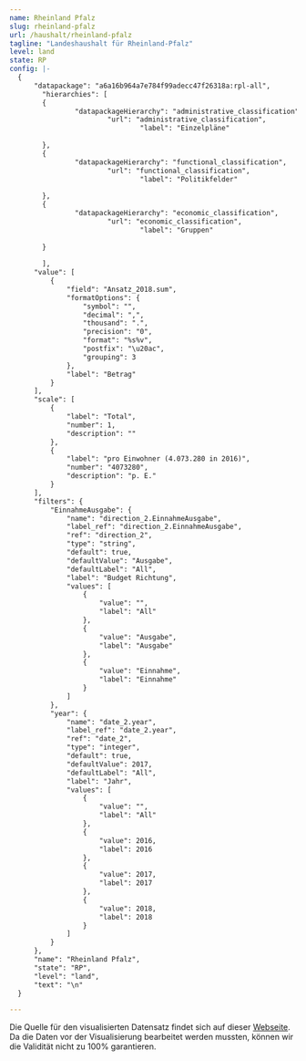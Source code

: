 ```yaml
---
name: Rheinland Pfalz 
slug: rheinland-pfalz
url: /haushalt/rheinland-pfalz
tagline: "Landeshaushalt für Rheinland-Pfalz"
level: land
state: RP
config: |-
  {
      "datapackage": "a6a16b964a7e784f99adecc47f26318a:rpl-all",
        "hierarchies": [
        {
                "datapackageHierarchy": "administrative_classification",
                        "url": "administrative_classification",
                                "label": "Einzelpläne"
                                      
        },
        {
                "datapackageHierarchy": "functional_classification",
                        "url": "functional_classification",
                                "label": "Politikfelder"
                                      
        },
        {
                "datapackageHierarchy": "economic_classification",
                        "url": "economic_classification",
                                "label": "Gruppen"
                                      
        }
            
        ],
      "value": [
          {
              "field": "Ansatz_2018.sum",
              "formatOptions": {
                  "symbol": "",
                  "decimal": ",",
                  "thousand": ".",
                  "precision": "0",
                  "format": "%s%v",
                  "postfix": "\u20ac",
                  "grouping": 3
              },
              "label": "Betrag"
          }
      ],
      "scale": [
          {
              "label": "Total",
              "number": 1,
              "description": ""
          },
          {
              "label": "pro Einwohner (4.073.280 in 2016)",
              "number": "4073280",
              "description": "p. E."
          }
      ],
      "filters": {
          "EinnahmeAusgabe": {
              "name": "direction_2.EinnahmeAusgabe",
              "label_ref": "direction_2.EinnahmeAusgabe",
              "ref": "direction_2",
              "type": "string",
              "default": true,
              "defaultValue": "Ausgabe",
              "defaultLabel": "All",
              "label": "Budget Richtung",
              "values": [
                  {
                      "value": "",
                      "label": "All"
                  },
                  {
                      "value": "Ausgabe",
                      "label": "Ausgabe"
                  },
                  {
                      "value": "Einnahme",
                      "label": "Einnahme"
                  }
              ]
          },
          "year": {
              "name": "date_2.year",
              "label_ref": "date_2.year",
              "ref": "date_2",
              "type": "integer",
              "default": true,
              "defaultValue": 2017,
              "defaultLabel": "All",
              "label": "Jahr",
              "values": [
                  {
                      "value": "",
                      "label": "All"
                  },
                  {
                      "value": 2016,
                      "label": 2016
                  },
                  {
                      "value": 2017,
                      "label": 2017
                  },
                  {
                      "value": 2018,
                      "label": 2018
                  }
              ]
          }
      },
      "name": "Rheinland Pfalz",
      "state": "RP",
      "level": "land",
      "text": "\n"
  }

---
```

Die Quelle für den visualisierten Datensatz findet sich auf dieser [Webseite](https://fm.rlp.de/de/themen/finanzen/landeshaushalt/haushalt-20172018/). Da die Daten vor der Visualisierung bearbeitet werden mussten, können wir die Validität nicht zu 100% garantieren.
